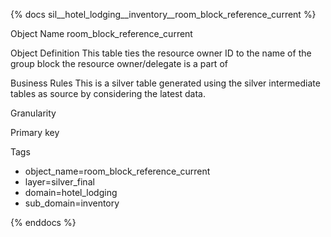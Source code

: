 {% docs sil__hotel_lodging__inventory__room_block_reference_current %}

Object Name
room_block_reference_current

Object Definition
This table ties the resource owner ID to the name of the group block the resource owner/delegate is a part of

Business Rules
This is a silver table generated using the silver intermediate tables as source by considering the latest data.

Granularity

Primary key

Tags
- object_name=room_block_reference_current
- layer=silver_final
- domain=hotel_lodging
- sub_domain=inventory

{% enddocs %}
